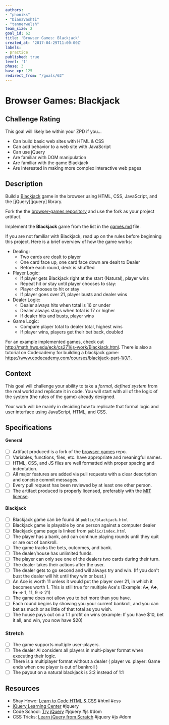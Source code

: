 ```yaml
---
authors:
- "phoniks"
- "DianaVashti"
- "tannerwelsh"
team_size: 2
goal_id: 62
title: 'Browser Games: Blackjack'
created_at: '2017-04-29T11:00:00Z'
labels:
- practice
published: true
level: '1'
phase: 3
base_xp: 125
redirect_from: "/goals/62"
---
```


# Browser Games: Blackjack

## Challenge Rating

This goal will likely be within your ZPD if you...

- Can build basic web sites with HTML & CSS
- Can add behavior to a web site with JavaScript
- Can use jQuery
- Are familiar with DOM manipulation
- Are familiar with the game Blackjack
- Are interested in making more complex interactive web pages

## Description

Build a [Blackjack](https://en.wikipedia.org/wiki/Blackjack) game in the browser using HTML, CSS, JavaScript, and the [jQuery][jquery] library.

Fork the the [browser-games repository][browser-games] and use the fork as your project artifact.

Implement the **Blackjack** game from the list in the [games.md][games-list] file.

If you are not familiar with Blackjack, read up on the rules before beginning this project. Here is a brief overview of how the game works:

- Dealing:
  - Two cards are dealt to player
  - One card face up, one card face down are dealt to Dealer
  - Before each round, deck is shuffled
- Player Logic:
  - If player gets Blackjack right at the start (Natural), player wins
  - Repeat hit or stay until player chooses to stay:
  - Player chooses to hit or stay
  - If player goes over 21, player busts and dealer wins
- Dealer Logic:
  - Dealer always hits when total is 16 or under
  - Dealer always stays when total is 17 or higher
  - If dealer hits and busts, player wins
- Game Logic:
  - Compare player total to dealer total, highest wins
  - If player wins, players get their bet back, doubled

For an example implemented games, check out http://math.hws.edu/eck/cs271/js-work/Blackjack.html. There is also a tutorial on Codecademy for building a blackjack game: https://www.codecademy.com/courses/blackjack-part-1/0/1.

## Context

This goal will challenge your ability to take a _formal, defined system_ from the real world and replicate it in code. You will start with all of the logic of the system (the rules of the game) already designed.

Your work will be mainly in deciding how to replicate that formal logic and user interface using JavaScript, HTML, and CSS.

## Specifications

#### General

- [ ] Artifact produced is a fork of the [browser-games][browser-games] repo.
- [ ] Variables, functions, files, etc. have appropriate and meaningful names.
- [ ] HTML, CSS, and JS files are well formatted with proper spacing and indentation.
- [ ] All major features are added via pull requests with a clear description and concise commit messages.
- [ ] Every pull request has been reviewed by at least one other person.
- [ ] The artifact produced is properly licensed, preferably with the [MIT license][mit-license].

#### Blackjack

- [ ] Blackjack game can be found at `public/blackjack.html`
- [ ] Blackjack game is playable by one person against a computer dealer
- [ ] Blackjack game page is linked from `public/index.html`
- [ ] The player has a bank, and can continue playing rounds until they quit or are out of bankroll.
- [ ] The game tracks the bets, outcomes, and bank.
- [ ] The dealer/house has unlimited funds.
- [ ] The player can only see one of the dealers two cards during their turn.
- [ ] The dealer takes their actions after the user.
- [ ] The dealer gets to go second and will always try and win. (If you don't bust the dealer will hit until they win or bust.)
- [ ] An Ace is worth 11 unless it would put the player over 21, in which it becomes worth 1. This is still true for multiple Ace's (Example: A♠︎, A♣️, 9♦️ => 1, 11, 9 => 21)
- [ ] The game does not allow you to bet more than you have.
- [ ] Each round begins by showing you your current bankroll, and you can bet as much or as little of that total as you wish.
- [ ] The house pays out on a 1:1 profit on wins (example: If you have $10, bet it all, and win, you now have $20)

### Stretch

- [ ] The game supports multiple user-players.
- [ ] The dealer AI considers all players in multi-player format when executing their logic.
- [ ] There is a multiplayer format without a dealer ( player vs. player: Game ends when one player is out of bankroll )
- [ ] The payout on a natural blackjack is 3:2 instead of 1:1

## Resources

- Shay Howe: [Learn to Code HTML & CSS](http://learn.shayhowe.com/html-css/) #html #css
- [jQuery Learning Center](https://learn.jquery.com/) #jquery
- Code School: [Try jQuery](https://www.codeschool.com/courses/try-jquery) #jquery #js #dom
- CSS Tricks: [Learn jQuery from Scratch](https://css-tricks.com/lodge/learn-jquery/) #jquery #js #dom


[browser-games]: https://github.com/GuildCrafts/browser-games
[games-list]: https://github.com/GuildCrafts/browser-games/blob/master/games.md
[mit-license]: https://opensource.org/licenses/MIT
